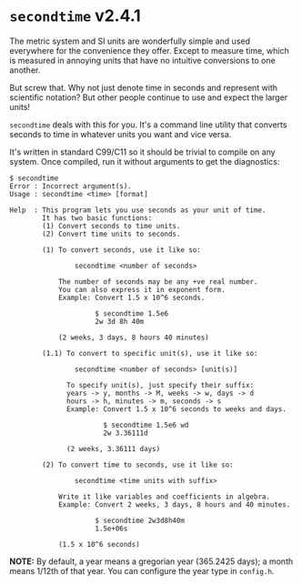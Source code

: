 # `secondtime` v2.4.1

The metric system and SI units are wonderfully simple and used everywhere
for the convenience they offer. Except to measure time, which is measured
in annoying units that have no intuitive conversions to one another.

But screw that. Why not just denote time in seconds and represent with
scientific notation? But other people continue to use and expect the
larger units!

`secondtime` deals with this for you.
It's a command line utility that converts seconds to time in whatever units you want and vice versa.

It's written in standard C99/C11 so it should be trivial to compile
on any system. Once compiled, run it without arguments to get the diagnostics:

```
$ secondtime
Error : Incorrect argument(s).
Usage : secondtime <time> [format]

Help  : This program lets you use seconds as your unit of time.
        It has two basic functions:
        (1) Convert seconds to time units.
        (2) Convert time units to seconds.

        (1) To convert seconds, use it like so:

            	secondtime <number of seconds>

            The number of seconds may be any +ve real number.
            You can also express it in exponent form.
            Example: Convert 1.5 x 10^6 seconds.

                     $ secondtime 1.5e6
                     2w 3d 8h 40m

            (2 weeks, 3 days, 8 hours 40 minutes)

        (1.1) To convert to specific unit(s), use it like so:

              	secondtime <number of seconds> [unit(s)]

              To specify unit(s), just specify their suffix:
              years -> y, months -> M, weeks -> w, days -> d
              hours -> h, minutes -> m, seconds -> s
              Example: Convert 1.5 x 10^6 seconds to weeks and days.

                       $ secondtime 1.5e6 wd
                       2w 3.36111d

              (2 weeks, 3.36111 days)

        (2) To convert time to seconds, use it like so:

            	secondtime <time units with suffix>

            Write it like variables and coefficients in algebra.
            Example: Convert 2 weeks, 3 days, 8 hours and 40 minutes.

                     $ secondtime 2w3d8h40m
                     1.5e+06s

            (1.5 x 10^6 seconds)
```

**NOTE:** By default, a year means a gregorian year (365.2425 days); a month means 1/12th of that year. You can configure the year type in `config.h`.
